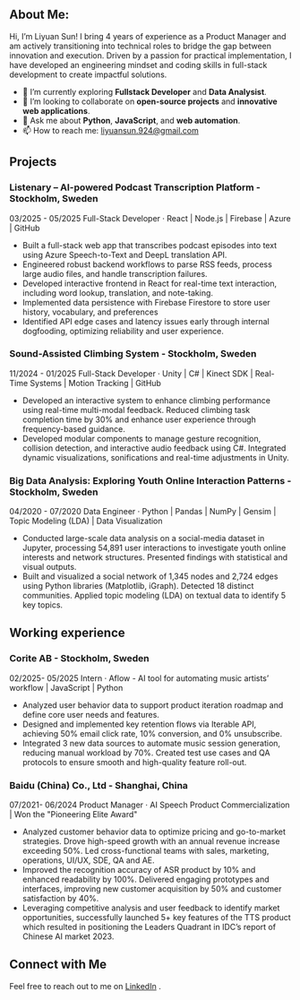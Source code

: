 ## About Me:

Hi, I’m Liyuan Sun! I bring 4 years of experience as a Product Manager and am actively transitioning into technical roles to bridge the gap between innovation and execution. Driven by a passion for practical implementation, I have developed an engineering mindset and coding skills in full-stack development to create impactful solutions.

- :seedling: I’m currently exploring **Fullstack Developer** and **Data Analysist**.
- :handshake: I’m looking to collaborate on **open-source projects** and **innovative web applications**.
- :speech_balloon: Ask me about **Python**, **JavaScript**, and **web automation**.
- :mailbox: How to reach me: [liyuansun.924@gmail.com](liyuansun.924@gmail.com)

## Projects
### Listenary – AI-powered Podcast Transcription Platform - Stockholm, Sweden 
03/2025 - 05/2025 
Full-Stack Developer · React | Node.js | Firebase | Azure | GitHub 
- Built a full-stack web app that transcribes podcast episodes into text using Azure Speech-to-Text and DeepL translation API. 
- Engineered robust backend workflows to parse RSS feeds, process large audio files, and handle transcription failures. 
- Developed interactive frontend in React for real-time text interaction, including word lookup, translation, and note-taking. 
- Implemented data persistence with Firebase Firestore to store user history, vocabulary, and preferences
- Identified API edge cases and latency issues early through internal dogfooding, optimizing reliability and user experience.

### Sound-Assisted Climbing System - Stockholm, Sweden 
11/2024 - 01/2025 
Full-Stack Developer · Unity | C# | Kinect SDK | Real-Time Systems | Motion Tracking | GitHub 
- Developed an interactive system to enhance climbing performance using real-time multi-modal feedback. Reduced climbing task completion time by 30% and enhance user experience through frequency-based guidance. 
- Developed modular components to manage gesture recognition, collision detection, and interactive audio feedback using C#. Integrated dynamic visualizations, sonifications and real-time adjustments in Unity.

### Big Data Analysis: Exploring Youth Online Interaction Patterns - Stockholm, Sweden 
04/2020 - 07/2020 
Data Engineer · Python | Pandas | NumPy | Gensim | Topic Modeling (LDA) | Data Visualization 
- Conducted large-scale data analysis on a social-media dataset in Jupyter, processing 54,891 user interactions to investigate youth online interests and network structures. Presented findings with statistical and visual outputs.
- Built and visualized a social network of 1,345 nodes and 2,724 edges using Python libraries (Matplotlib, iGraph). Detected 18 distinct communities. Applied topic modeling (LDA) on textual data to identify 5 key topics.

## Working experience
### Corite AB - Stockholm, Sweden 
02/2025- 05/2025 
Intern · Aflow - AI tool for automating music artists’ workflow | JavaScript | Python 
- Analyzed user behavior data to support product iteration roadmap and define core user needs and features.
- Designed and implemented key retention flows via Iterable API, achieving 50% email click rate, 10% conversion, and 0% unsubscribe. 
- Integrated 3 new data sources to automate music session generation, reducing manual workload by 70%. Created test use cases and QA protocols to ensure smooth and high-quality feature roll-out.

### Baidu (China) Co., Ltd - Shanghai, China 
07/2021- 06/2024 
Product Manager · AI Speech Product Commercialization | Won the "Pioneering Elite Award" 
- Analyzed customer behavior data to optimize pricing and go-to-market strategies. Drove high-speed growth with an annual revenue increase exceeding 50%. Led cross-functional teams with sales, marketing, operations, UI/UX, SDE, QA and AE. 
- Improved the recognition accuracy of ASR product by 10% and enhanced readability by 100%. Delivered engaging prototypes and interfaces, improving new customer acquisition by 50% and customer satisfaction by 40%. 
- Leveraging competitive analysis and user feedback to identify market opportunities, successfully launched 5+ key features of the TTS product which resulted in positioning the Leaders Quadrant in IDC’s report of Chinese AI market 2023.

## Connect with Me

Feel free to reach out to me on [LinkedIn](https://www.linkedin.com/in/liyuan-sun-09b1682b1) .

